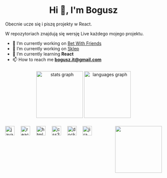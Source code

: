 <h1 align="center">Hi 👋, I'm Bogusz</h1>

Obecnie ucze się i piszę projekty w React.

W repozytoriach znajdują się wersję Live każdego mojego projektu.

- 🔭 I’m currently working on [Bet With Friends](https://github.com/KathidB/bet-with-friends)
- 🔭 I’m currently working on [Sklep]( https://github.com/MichalMotyka/SUMA-SKLEP)
- 🌱 I’m currently learning **React**
- 📫 How to reach me **bogusz.it@gmail.com**

###

<div align="center">
  <img src="https://github-readme-stats.vercel.app/api?username=KathidB&hide_title=false&hide_rank=false&show_icons=true&include_all_commits=true&count_private=true&disable_animations=false&theme=dracula&locale=en&hide_border=false" height="150" alt="stats graph"  />
  <img src="https://github-readme-stats.vercel.app/api/top-langs?username=KathidB&locale=en&hide_title=false&layout=compact&card_width=320&langs_count=5&theme=dracula&hide_border=false" height="150" alt="languages graph"  />
</div>

###

<img align="right" height="150" src="https://i.pinimg.com/originals/7a/26/24/7a2624c6762fa4775852ef6f1d5af1fb.gif"  />

###

<div align="left">
  <img src="https://cdn.jsdelivr.net/gh/devicons/devicon/icons/javascript/javascript-original.svg" height="30" alt="javascript logo"  />
  <img width="12" />
  <img src="https://cdn.jsdelivr.net/gh/devicons/devicon/icons/react/react-original.svg" height="30" alt="react logo"  />
  <img width="12" />
  <img src="https://cdn.jsdelivr.net/gh/devicons/devicon/icons/html5/html5-original.svg" height="30" alt="html5 logo"  />
  <img width="12" />
  <img src="https://cdn.jsdelivr.net/gh/devicons/devicon/icons/css3/css3-original.svg" height="30" alt="css3 logo"  />
  <img width="12" />
  <img src="https://cdn.jsdelivr.net/gh/devicons/devicon/icons/docker/docker-original.svg" height="30" alt="docker logo"  />
  <img width="12" />
  <img src="https://cdn.jsdelivr.net/gh/devicons/devicon/icons/jira/jira-original.svg" height="30" alt="jira logo"  />
</div>

###


###

<br clear="both">

